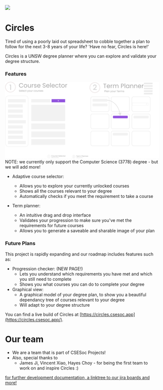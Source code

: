 <img src="https://img.shields.io/badge/-CSESoc-blue" />

# Circles

Tired of using a poorly laid out spreadsheet to cobble together a plan to follow for the next 3-8 years of your life?
'Have no fear, Circles is here!'

Circles is a UNSW degree planner where you can explore and validate your degree structure.

### Features
<img src="https://raw.githubusercontent.com/csesoc/Circles/dev/frontend/src/images/infographic.png">
NOTE: we currently only support the Computer Science (3778) degree - but we will add more!

- Adaptive course selector:
    - Allows you to explore your currently unlocked courses
    - Shows all the courses relevant to your degree
    - Automatically checks if you meet the requirement to take a course

- Term planner:
    - An intuitive drag and drop interface
    - Validates your progression to make sure you've met the requirements for future courses
    - Allows you to generate a saveable and sharable image of your plan

### Future Plans

This project is rapidly expanding and our roadmap includes features such as:

- Progression checker: (NEW PAGE!)
    - Lets you understand which requirements you have met and which you still need to complete
    - Shows you what courses you can do to complete your degree
- Graphical view:
    - A graphical model of your degree plan, to show you a beautiful dependancy tree of courses relevant to your degree
    - Will adapt to your degree structure

You can find a live build of Circles at [https://circles.csesoc.app](https://circles.csesoc.app/).

# Our team
- We are a team that is part of CSESoc Projects!
- Also, special thanks to
    - James Ji, Vincent Xiao, Hayes Choy - for being the first team to work on and inspire Circles :)

[for further development documentation, a linktree to our jira boards and more!](https://compclub.atlassian.net/wiki/spaces/C/pages/1664385928/About+Circles) 

